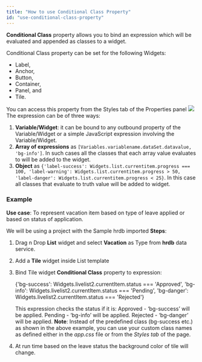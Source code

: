 ```yaml
---
title: "How to use Conditional Class Property"
id: "use-conditional-class-property"
---
```


**Conditional Class** property allows you to bind an expression which will be evaluated and appended as classes to a widget.

Conditional Class property can be set for the following Widgets:

- Label,
- Anchor,
- Button,
- Container,
- Panel, and
- Tile.

You can access this property from the Styles tab of the Properties panel [![](/learn/assets/cond_class.png)](/learn/assets/cond_class.png)The expression can be of three ways:

1. **Variable/Widget**: it can be bound to any outbound property of the Variable/Widget or a simple JavaScript expression involving the Variable/Widget.
2. **Array of expressions** as `[Variables.variablename.dataSet.datavalue, 'bg-info']`. In such cases all the classes that each array value evaluates to will be added to the widget.
3. **Object** as `{'label-success': Widgets.list.currentitem.progress === 100, 'label-warning': Widgets.list.currentitem.progress > 50, 'label-danger': Widgets.list.currentitem.progress < 25}`. In this case all classes that evaluate to truth value will be added to widget.

### Example

**Use case**: To represent vacation item based on type of leave applied or based on status of application.

We will be using a project with the Sample hrdb imported **Steps**:

1. Drag n Drop **List** widget and select **Vacation** as Type from **hrdb** data service.
2. Add a **Tile** widget inside List template
3. Bind Tile widget **Conditional Class** property to expression:
    
    {'bg-success': Widgets.livelist2.currentItem.status === 'Approved', 
     'bg-info': Widgets.livelist2.currentItem.status === 'Pending',
     'bg-danger': Widgets.livelist2.currentItem.status === 'Rejected'}
    
    This expression checks the status if it is: Approved - ‘bg-success’ will be applied. Pending - ‘bg-info’ will be applied. Rejected - ‘bg-danger’ will be applied. **Note**: Instead of the predefined class (bg-success etc.) as shown in the above example, you can use your custom class names as defined either in the _app.css_ file or from the _Styles tab_ of the page.
4. At run time based on the leave status the background color of tile will change.
